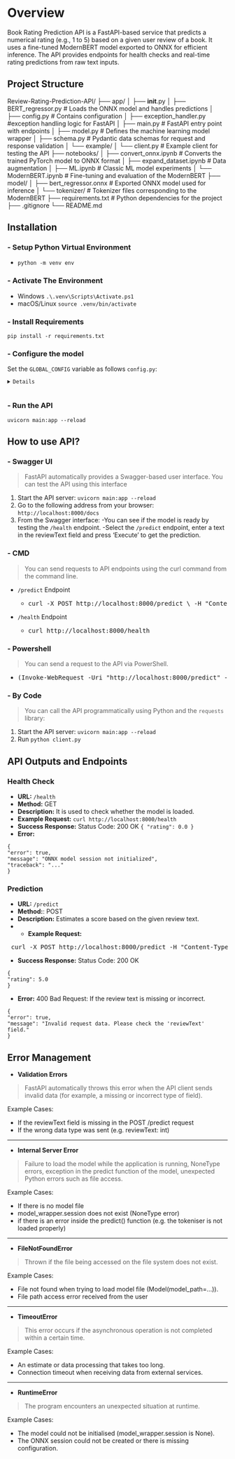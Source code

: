 # Overview

Book Rating Prediction API is a FastAPI-based service that predicts a numerical rating (e.g., 1 to 5) based on a given user review of a book. It uses a fine-tuned ModernBERT model exported to ONNX for efficient inference. The API provides endpoints for health checks and real-time rating predictions from raw text inputs.

## Project Structure
Review-Rating-Prediction-API/
├── app/
│   ├── __init__.py
│   ├── BERT_regressor.py       # Loads the ONNX model and handles predictions
│   ├── config.py						  # Contains configuration
│   ├── exception_handler.py   #exception handling logic for FastAPI
│   ├── main.py # FastAPI entry point with endpoints
│   ├── model.py # Defines the machine learning model wrapper
│   ├── schema.py # Pydantic data schemas for request and response validation
│   └── example/
│       └── client.py # Example client for testing the API
├── notebooks/
│   ├── convert_onnx.ipynb # Converts the trained PyTorch model to ONNX format
│   ├── expand_dataset.ipynb # Data augmentation
│   ├── ML.ipynb # Classic ML model experiments
│   └── ModernBERT.ipynb # Fine-tuning and evaluation of the ModernBERT 
├── model/
│   ├── bert_regressor.onnx # Exported ONNX model used for inference
│   └── tokenizer/ # Tokenizer files corresponding to the ModernBERT 
├── requirements.txt # Python dependencies for the project
├── .gitignore
└── README.md

## Installation

### - Setup Python Virtual Environment
- `python -m venv env`

### - Activate The Environment
- Windows
  `.\.venv\Scripts\Activate.ps1`
 - macOS/Linux
 `source .venv/bin/activate`

### - Install Requirements
`pip install -r requirements.txt`

### - Configure the model
Set the `GLOBAL_CONFIG` variable as follows `config.py`:
<pre><code><details> 
GLOBAL_CONFIG = { 
"MODEL_PATH": "../model/bert_regressor.onnx", 
"BERT_MODEL": "answerdotai/ModernBERT-base", 
"MAX_LEN": 2048, 
"DEVICE": "cpu" 
}  </details> </code></pre>

### - Run the API
`uvicorn main:app --reload`


## How to use API?
### - Swagger UI

> FastAPI automatically provides a Swagger-based user interface. You can
> test the API using this interface

 1. Start the API server:
 `uvicorn main:app --reload`
 2. Go to the following address from your browser:
 `http://localhost:8000/docs`
 3. From the Swagger interface: 
	 -You can see if the model is ready by testing the `/health` endpoint.
	 -Select the `/predict` endpoint, enter a text in the reviewText field and press 	  ‘Execute’ to get the prediction.

### - CMD

>   You can send requests to API endpoints using the curl command from the command line.
- `/predict` Endpoint
	- <pre>curl -X POST http://localhost:8000/predict \ -H "Content-Type: application/json" \ -d "{\"reviewText\": \"This book is amazing!\"}" </pre>
- `/health` Endpoint
	- <pre>curl http://localhost:8000/health</pre>

### - Powershell
> You can send a request to the API via PowerShell.
- <pre>(Invoke-WebRequest -Uri "http://localhost:8000/predict" -Method POST -Headers @{ "Content-Type" = "application/json" } -Body '{"reviewText":"This book is amazing!').Content | ConvertFrom-Json | Select-Object -ExpandProperty rating</pre>

### - By Code
> You can call the API programmatically using Python and the `requests` library:
1. Start the API server:
 `uvicorn main:app --reload`
2. Run `python client.py`

## API Outputs and Endpoints
### Health Check
- **URL:** `/health`
- **Method:** GET
- **Description:** It is used to check whether the model is loaded.
- **Example Request:**
`curl http://localhost:8000/health`
- **Success Response:**
Status Code: 200 OK
`{
"rating": 0.0
}`
- **Error:**
<pre><code>{ 
"error": true, 
"message": "ONNX model session not initialized", 
"traceback": "..." 
}  </code></pre>

### Prediction
- **URL:** `/predict`
- **Method:**: POST
- **Description:** Estimates a score based on the given review text.
- - **Example Request:** 
<pre> curl -X POST http://localhost:8000/predict -H "Content-Type: application/json" -d "{\"reviewText\": \"This product is amazing! The quality is top notch.\"}"</pre>

- **Success Response:** 
Status Code: 200 OK
<pre><code>{
"rating": 5.0
} </code></pre>

- **Error:**
400 Bad Request: If the review text is missing or incorrect.
<pre><code>{
"error": true,
"message": "Invalid request data. Please check the 'reviewText' field."
}</code></pre>


## Error Management

 - **Validation Errors**
> FastAPI automatically throws this error when the API client sends invalid data (for example, a missing or incorrect type of field).

Example Cases:
- If the reviewText field is missing in the POST /predict request
- If the wrong data type was sent (e.g. reviewText: int)
---
- **Internal Server Error**

>   Failure to load the model while the application is running, NoneType errors, exception in the predict function of the model, unexpected Python errors such as file access.

Example Cases:
- If there is no model file
- model_wrapper.session does not exist (NoneType error)
- if there is an error inside the predict() function (e.g. the tokeniser is not loaded properly)
---
- **FileNotFoundError**
>   Thrown if the file being accessed on the file system does not exist.

Example Cases: 
- File not found when trying to load model file (Model(model_path=...)).
- File path access error received from the user
---
- **TimeoutError**

>   This error occurs if the asynchronous operation is not completed within a certain time.

Example Cases:
- An estimate or data processing that takes too long.
- Connection timeout when receiving data from external services.
---
- **RuntimeError**

>  The program encounters an unexpected situation at runtime.

Example Cases:
- The model could not be initialised (model_wrapper.session is None).
- The ONNX session could not be created or there is missing configuration.
